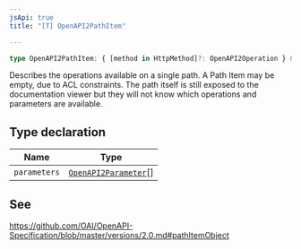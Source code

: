 ```yaml
---
jsApi: true
title: "[T] OpenAPI2PathItem"

---
```

```ts
type OpenAPI2PathItem: { [method in HttpMethod]?: OpenAPI2Operation } & object & Extensions;
```

Describes the operations available on a single path. A Path Item may be empty, due to ACL constraints. The path itself is still exposed to the documentation viewer but they will not know which operations and parameters are available.

## Type declaration

| Name | Type |
| ------ | ------ |
| `parameters` | [`OpenAPI2Parameter`](OpenAPI2Parameter.md)[] |

## See

https://github.com/OAI/OpenAPI-Specification/blob/master/versions/2.0.md#pathItemObject

